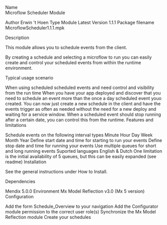 Name	
   Microflow Scheduler Module

 Author	   Erwin 't Hoen
 Type	   Module
 Latest Version	   1.1.1
 Package filename	   MicroflowScheduler1.1.1.mpk
 

Description
 

This module allows you to schedule events from the client.

By creating a schedule and selecting a microflow to run you can easily create and control your scheduled events from within the runtime environment.

Typical usage scenario
 

When using scheduled scheduled events and need control and visibility from the run time
When you have your app deployed and discover that you need to schedule an event more than the once a day scheduled event youo created. You can now just create a new schedule in the client and have the events trigger as often as needed without the need for a new deploy and waiting for a service window.
When a scheduled event should stop running after a certain date, you can control this from the runtime.
Features and limitations
 

Schedule events on the following interval types
Minute
Hour
Day
Week
Month
Year
Define start date and time for starting to run your events
Define stop date and time for running your events
Use multiple queues for short and long running events
Suported languages English & Dutch
One limitation is the initial availability of 5 queues, but this can be easily expanded (see readme) 
Installation
 

See the general instructions under How to Install.

Dependencies
 

Mendix 5.0.0 Environment
Mx Model Reflection v3.0 (Mx 5 version)
Configuration
 

Add the form Schedule_Overview to your navigation
Add the Configurator module permission to the correct user role(s)
Synchronize the Mx Model Reflection module
Create your schedules